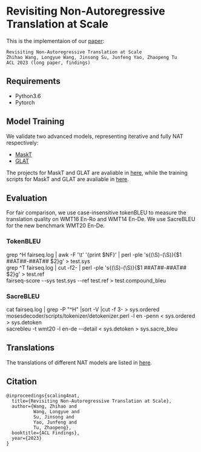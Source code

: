 # Revisiting Non-Autoregressive Translation at Scale
This is the implementaion of our [paper](https://arxiv.org/abs/2305.16155):
```
Revisiting Non-Autoregressive Translation at Scale
Zhihao Wang, Longyue Wang, Jinsong Su, Junfeng Yao, Zhaopeng Tu
ACL 2023 (long paper, findings)
```
## Requirements
* Python3.6
* Pytorch

## Model Training
We validate two advanced models, representing iterative and fully NAT respectively:
* [MaskT](https://github.com/facebookresearch/fairseq) 
* [GLAT](https://github.com/FLC777/GLAT)

The projects for MaskT and GLAT are avaliable in [here](), while the training scripts for MaskT and GLAT are avaliable in [here](). 

## Evaluation
For fair comparison, we use case-insensitive tokenBLEU to measure the translation quality on WMT16 En-Ro and WMT14 En-De. We use SacreBLEU for the new benchmark WMT20 En-De.
### TokenBLEU
grep ^H fairseq.log | awk -F '\t' '{print $NF}' | perl -ple 's{(\S)-(\S)}{$1 ##AT##-##AT## $2}g' > test.sys <br>
grep ^T fairseq.log | cut -f2- | perl -ple 's{(\S)-(\S)}{$1 ##AT##-##AT## $2}g' > test.ref <br>
fairseq-score --sys test.sys --ref test.ref > test.compound_bleu
### SacreBLEU
cat fairseq.log | grep -P "^H" |sort -V |cut -f 3- > sys.ordered <br>
mosesdecoder/scripts/tokenizer/detokenizer.perl -l en -penn < sys.ordered > sys.detoken <br>
sacrebleu -t wmt20 -l en-de --detail < sys.detoken >  sys.sacre_bleu

## Translations
The translations of different NAT models are listed in [here]().

## Citation
```
@inproceedings{scaling4nat,
  title={Revisiting Non-Autoregressive Translation at Scale},
  author={Wang, Zhihao and
          Wang, Longyue and
          Su, Jinsong and
          Yao, Junfeng and
          Tu, Zhaopeng},
  booktitle={ACL Findings},
  year={2023}
}
```
